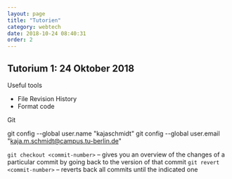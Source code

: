 ```yaml
---
layout: page
title: "Tutorien"
category: webtech
date: 2018-10-24 08:40:31
order: 2
---
```


## Tutorium 1: 24 Oktober 2018

Useful tools
- File Revision History
- Format code

Git


git config --global user.name "kajaschmidt"
git config --global user.email "kaja.m.schmidt@campus.tu-berlin.de"

`git checkout <commit-number>` – gives you an overview of the changes of a particular commit by going back to the version of that commit
`git revert <commit-number>` – reverts back all commits until the indicated one
